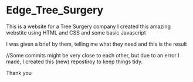 # Edge_Tree_Surgery

This is a website for a Tree Surgery company
I created this amazing webstite using HTML and CSS and some basic Javascript

I was given a brief by them, telling me what they need and this is the result

//Some commits might be very close to each other, but due to an error I made, I created this (new) repostiroy to keep things tidy.

Thank you
